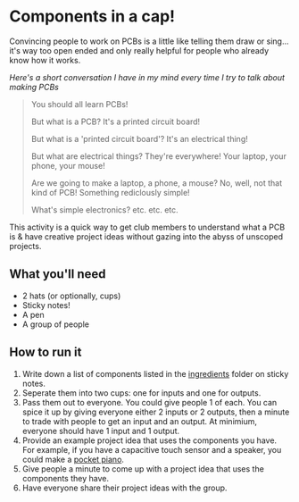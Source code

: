 # Components in a cap!

Convincing people to work on PCBs is a little like telling them draw or sing... it's way too open ended and only really helpful for people who already know how it works.

_Here's a short conversation I have in my mind every time I try to talk about making PCBs_

> You should all learn PCBs!
>
> But what is a PCB? It's a printed circuit board!
>
> But what is a 'printed circuit board'? It's an electrical thing!
>
> But what are electrical things? They're everywhere! Your laptop, your phone, your mouse!
>
> Are we going to make a laptop, a phone, a mouse? No, well, not that kind of PCB! Something rediclously simple!
>
> What's simple electronics? etc. etc. etc.

This activity is a quick way to get club members to understand what a PCB is & have creative project ideas without gazing into the abyss of unscoped projects.

## What you'll need

- 2 hats (or optionally, cups)
- Sticky notes!
- A pen
- A group of people

## How to run it

1. Write down a list of components listed in the [ingredients](./ingredients) folder on sticky notes.
2. Seperate them into two cups: one for inputs and one for outputs.
3. Pass them out to everyone. You could give people 1 of each. You can spice it up by giving everyone either 2 inputs or 2 outputs, then a minute to trade with people to get an input and an output. At minimium, everyone should have 1 input and 1 output.
4. Provide an example project idea that uses the components you have. For example, if you have a capacitive touch sensor and a speaker, you could make a [pocket piano](./recipies/pocket_piano.md).
5. Give people a minute to come up with a project idea that uses the components they have.
6. Have everyone share their project ideas with the group.